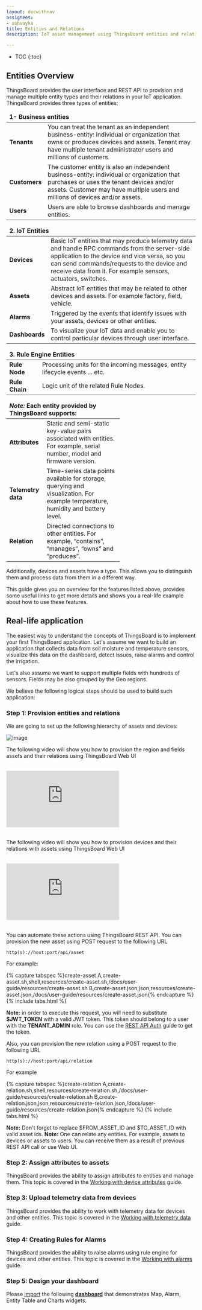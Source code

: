 ```yaml
---
layout: docwithnav
assignees:
- ashvayka
title: Entities and Relations
description: IoT asset management using ThingsBoard entities and relations feature

---
```


* TOC
{:toc}

## Entities Overview

ThingsBoard provides the user interface and REST API to provision and manage multiple entity types and their relations in your IoT application.
ThingsBoard provides three types of entities:


<table>
  <thead>
      <tr>
          <td colspan="2"><strong>1- Business entities</strong></td>
      </tr>
  </thead>
  <tbody>
<tr>
          <td><b>Tenants</b></td>
          <td>You can treat the tenant as an independent business-entity: individual or organization that owns or produces devices and assets. Tenant may have multiple tenant administrator users and millions of customers.</td>
      </tr>
      <tr>
          <td><b>Customers</b></td>
          <td>The customer entity is also an independent business-entity: individual or organization that purchases or uses the tenant devices and/or assets. Customer may have multiple users and millions of devices and/or assets.</td>
      </tr>
      <tr>
          <td><b>Users</b></td>
          <td>Users are able to browse dashboards and manage entities.</td>
      </tr>
   </tbody>
</table>



<table>
  <thead>
      <tr>
          <td colspan="2"><strong>2. IoT Entities</strong></td>
      </tr>
  </thead>
  <tbody>
<tr>
          <td><b>Devices</b></td>
          <td>Basic IoT entities that may produce telemetry data and handle RPC commands from the server-side application to the device and vice versa, so you can send commands/requests to the device and receive data from it. For example sensors, actuators, switches.</td>
      </tr>
      <tr>
          <td><b>Assets</b></td>
          <td>Abstract IoT entities that may be related to other devices and assets. For example factory, field, vehicle.</td>
      </tr>
      <tr>
          <td><b>Alarms</b></td>
          <td>Triggered by the events that identify issues with your assets, devices or other entities.</td>
      </tr>
      <tr>
          <td><b>Dashboards</b></td>
          <td>To visualize your IoT data and enable you to control particular devices through user interface.</td>
      </tr>

   </tbody>
</table>


<table>
  <thead>
      <tr>
          <td colspan="2"><strong>3. Rule Engine Entities</strong></td>
      </tr>
  </thead>
  <tbody>
<tr>
          <td><b>Rule Node</b></td>
          <td>Processing units for the incoming messages, entity lifecycle events ... etc.</td>
      </tr>
      <tr>
          <td><b>Rule Chain</b></td>
          <td>Logic unit of the related Rule Nodes.</td>
      </tr>
   </tbody>
</table>



<table  style="width: 60%">
   <thead>
     <tr>
	 <td colspan="2"><strong><em>Note:</em> Each entity provided by ThingsBoard supports: </strong></td>
     </tr>
   </thead>
   <tbody>
      <tr>
          <td><b>Attributes</b></td>
          <td>Static and semi-static key-value pairs associated with entities. For example, serial number, model and firmware version.</td>
      </tr>
      <tr>
          <td><b>Telemetry data</b></td>
          <td>Time-series data points available for storage, querying and visualization. For example temperature, humidity and battery level.</td>
      </tr>
      <tr>
          <td><b>Relation</b></td>
          <td>Directed connections to other entities. For example, “contains”, “manages”, “owns” and “produces”.</td>
      </tr>
   </tbody>
</table>



Additionally, devices and assets have a type. This allows you to distinguish them and process data from them in a different way.

This guide gives you an overview for the features listed above, provides some useful links to get more details and shows you a real-life example about how to use these features.

## Real-life application

The easiest way to understand the concepts of ThingsBoard is to implement your first ThingsBoard application.
Let's assume we want to build an application that collects data from soil moisture and temperature sensors,
visualize this data on the dashboard, detect issues, raise alarms and control the irrigation.

Let's also assume we want to support multiple fields with hundreds of sensors. Fields may be also grouped by the Geo regions.

We believe the following logical steps should be used to build such application:

### Step 1: Provision entities and relations

We are going to set up the following hierarchy of assets and devices:


 ![image](/images/user-guide/entities-and-relations.svg)


The following video will show you how to provision the region and fields assets and their relations using ThingsBoard Web UI

<br>


<div id="video">
    <div id="video_wrapper">
        <iframe src="https://www.youtube.com/embed/C-JoOfTBeT0" frameborder="0" allowfullscreen></iframe>
    </div>
</div>

<br>

The following video will show you how to provision devices and their relations with assets using ThingsBoard Web UI

<br>

<div id="video">
    <div id="video_wrapper">
        <iframe src="https://www.youtube.com/embed/BUFinxvzIo4" frameborder="0" allowfullscreen></iframe>
    </div>
</div>

<br>

You can automate these actions using ThingsBoard REST API. You can provision the new asset using POST request to the following URL

```shell
http(s)://host:port/api/asset
```

For example:

{% capture tabspec %}create-asset
A,create-asset.sh,shell,resources/create-asset.sh,/docs/user-guide/resources/create-asset.sh
B,create-asset.json,json,resources/create-asset.json,/docs/user-guide/resources/create-asset.json{% endcapture %}
{% include tabs.html %}

**Note:** in order to execute this request, you will need to substitute **$JWT_TOKEN** with a valid JWT token.
This token should belong to a user with the **TENANT_ADMIN** role. You can use the [REST API Auth](/docs/reference/rest-api/#rest-api-auth) guide to get the token.

Also, you can provision the new relation using a POST request to the following URL

```shell
http(s)://host:port/api/relation
```

For example

{% capture tabspec %}create-relation
A,create-relation.sh,shell,resources/create-relation.sh,/docs/user-guide/resources/create-relation.sh
B,create-relation.json,json,resources/create-relation.json,/docs/user-guide/resources/create-relation.json{% endcapture %}
{% include tabs.html %}

**Note:** Don't forget to replace $FROM_ASSET_ID and $TO_ASSET_ID with valid asset ids.
**Note:** One can relate any entities. For example, assets to devices or assets to users.
You can receive them as a result of previous REST API call or use Web UI.


### Step 2: Assign attributes to assets

ThingsBoard provides the ability to assign attributes to entities and manage them.
This topic is covered in the [Working with device attributes](/docs/user-guide/attributes) guide.


### Step 3: Upload telemetry data from devices

ThingsBoard provides the ability to work with telemetry data for devices and other entities.
This topic is covered in the [Working with telemetry data](/docs/user-guide/telemetry) guide.

### Step 4: Creating Rules for Alarms

ThingsBoard provides the ability to raise alarms using rule engine for devices and other entities.
This topic is covered in the [Working with alarms](/docs/user-guide/alarms) guide.

### Step 5: Design your dashboard

Please [import](/docs/user-guide/ui/dashboards/#dashboard-import) the following [**dashboard**](/docs/user-guide/resources/region_fields_dashboard.json) that demonstrates Map, Alarm, Entity Table and Charts widgets.
